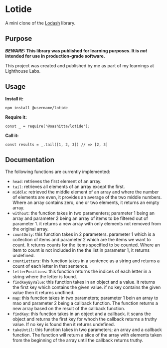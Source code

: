 # Lotide

A mini clone of the [Lodash](https://lodash.com) library.

## Purpose

**_BEWARE:_ This library was published for learning purposes. It is _not_ intended for use in production-grade software.**

This project was created and published by me as part of my learnings at Lighthouse Labs. 

## Usage

**Install it:**

`npm install @username/lotide`

**Require it:**

`const _ = require('@oashitta/lotide');`

**Call it:**

`const results = _.tail([1, 2, 3]) // => [2, 3]`

## Documentation

The following functions are currently implemented:

* `head`: retrieves the first element of an array. 
* `tail`: retrieves all elements of an array except the first.
* `middle`: retrieved the middle element of an array and where the number of elements are even, it provides an average of the two middle numbers. Where an array contains zero, one or two elements, it returns an empty array. 
* `without`: the function takes in two paramenters; parameter 1 being an array and parameter 2 being an array of items to be filtered out of parameter 1. it returns a new array with only elements not removed from the original array. 
* `countOnly`: this function takes in 2 parameters. parameter 1 which is a collection of items and parameter 2 which are the items we want to count. It returns counts for the items specified to be counted. Where an item to count is not included in the the list in parameter 1, it returns undefined. 
* `countLetters`: this function takes in a sentence as a string and returns a count of each letter in that sentence. 
* `letterPositions`: this function returns the indices of each letter in a string where the letter is found. 
* `findKeyByValue`: this function takes in an object and a value. it returns the first key which contains the given value. if no key contains the given value then it returns undfined. 
* `map`: this function takes in two parameters; parameter 1 bein an array to mao and parameter 2 being a callback function. The function returns a new array based on the result of the callback function. 
* `findKey`: this function takes in an object and a callback. it scans the object and returns the first key for whoch the callback returns a truthy value. If no key is found then it returns undefined. 
* `takeUntil`: this function takes in two parameters; an array and a callback function. The function will return a slice of the array with elements taken from the beginning of the array until the callback returns truthy. 

